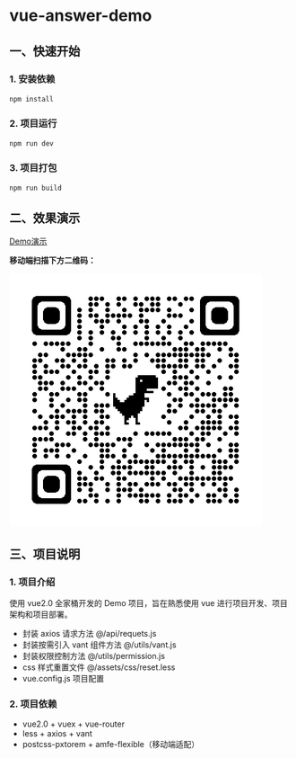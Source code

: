 # vue-answer-demo

## 一、快速开始

### 1. 安装依赖
```
npm install
```

### 2. 项目运行
```
npm run dev
```

### 3. 项目打包
```
npm run build
```

## 二、效果演示

[Demo演示](http://demo.hdblog.online/answer-app/ "Demo")

**移动端扫描下方二维码：**

![code](./public/code.png)

## 三、项目说明

### 1. 项目介绍

使用 vue2.0 全家桶开发的 Demo 项目，旨在熟悉使用 vue 进行项目开发、项目架构和项目部署。

- 封装 axios 请求方法 @/api/requets.js
- 封装按需引入 vant 组件方法 @/utils/vant.js
- 封装权限控制方法 @/utils/permission.js
- css 样式重置文件 @/assets/css/reset.less
- vue.config.js 项目配置

### 2. 项目依赖

- vue2.0 + vuex + vue-router
- less + axios + vant
- postcss-pxtorem + amfe-flexible（移动端适配）
